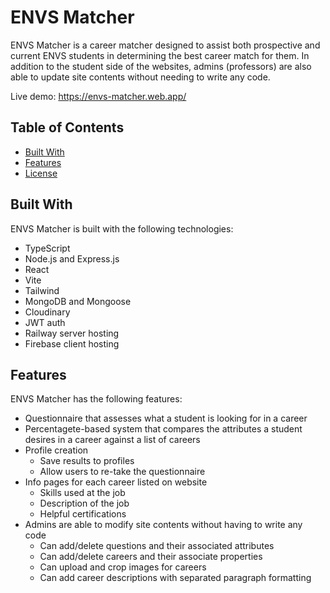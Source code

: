 # ENVS Matcher

ENVS Matcher is a career matcher designed to assist both prospective and current ENVS students in determining the best career match for them. In addition to the student side of the websites, admins (professors) are also able to update site contents without needing to write any code.

Live demo: https://envs-matcher.web.app/

## Table of Contents

- [Built With](#built-with)
- [Features](#features)
- [License](#license)

## Built With

ENVS Matcher is built with the following technologies:

- TypeScript
- Node.js and Express.js
- React
- Vite
- Tailwind
- MongoDB and Mongoose
- Cloudinary
- JWT auth
- Railway server hosting
- Firebase client hosting

## Features

ENVS Matcher has the following features:

- Questionnaire that assesses what a student is looking for in a career
- Percentagete-based system that compares the attributes a student desires in a career against a list of careers
- Profile creation
    - Save results to profiles
    - Allow users to re-take the questionnaire
- Info pages for each career listed on website
    - Skills used at the job
    - Description of the job
    - Helpful certifications
- Admins are able to modify site contents without having to write any code
  - Can add/delete questions and their associated attributes
  - Can add/delete careers and their associate properties
   - Can upload and crop images for careers
   - Can add career descriptions with separated paragraph formatting
